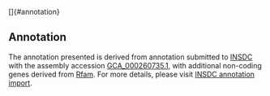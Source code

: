 []{#annotation}

Annotation
----------

The annotation presented is derived from annotation submitted to
[INSDC](http://www.insdc.org) with the assembly accession
[GCA\_000260735.1](http://www.ebi.ac.uk/ena/data/view/GCA_000260735.1),
with additional non-coding genes derived from
[Rfam](http://rfam.xfam.org/). For more details, please visit [INSDC
annotation
import](http://ensemblgenomes.org/info/data/insdc_annotation).

